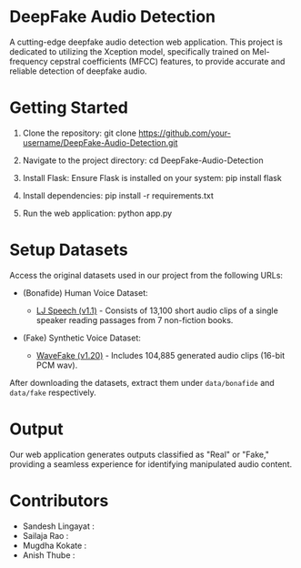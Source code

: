 # DeepFake Audio Detection
A cutting-edge deepfake audio detection web application. This project is dedicated to utilizing the Xception model, specifically trained on Mel-frequency cepstral coefficients (MFCC) features, to provide accurate and reliable detection of deepfake audio.

# Getting Started
1. Clone the repository:
   git clone https://github.com/your-username/DeepFake-Audio-Detection.git

2. Navigate to the project directory:
   cd DeepFake-Audio-Detection

3. Install Flask:
   Ensure Flask is installed on your system:
   pip install flask

4. Install dependencies:
   pip install -r requirements.txt

5. Run the web application:
   python app.py

# Setup Datasets
Access the original datasets used in our project from the following URLs:
- (Bonafide) Human Voice Dataset:
  - [LJ Speech (v1.1)]( https://zenodo.org/records/5642694) - Consists of 13,100 short audio clips of a single speaker reading passages from 7 non-fiction books.
  
- (Fake) Synthetic Voice Dataset:
  - [WaveFake (v1.20)]( https://keithito.com/LJ-Speech-Dataset/) - Includes 104,885 generated audio clips (16-bit PCM wav).

After downloading the datasets, extract them under `data/bonafide` and `data/fake` respectively.

# Output
Our web application generates outputs classified as "Real" or "Fake," providing a seamless experience for identifying manipulated audio content.

# Contributors
- Sandesh Lingayat : 
- Sailaja Rao :
- Mugdha Kokate :
- Anish Thube :
